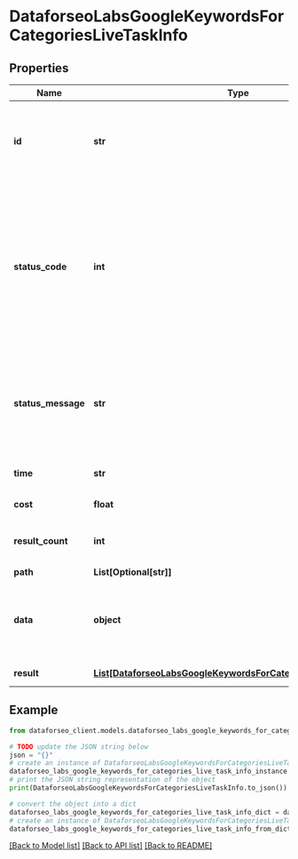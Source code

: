 # DataforseoLabsGoogleKeywordsForCategoriesLiveTaskInfo


## Properties

Name | Type | Description | Notes
------------ | ------------- | ------------- | -------------
**id** | **str** | task identifier unique task identifier in our system in the UUID format | [optional] 
**status_code** | **int** | status code of the task generated by DataForSEO, can be within the following range: 10000-60000 you can find the full list of the response codes here | [optional] 
**status_message** | **str** | informational message of the task you can find the full list of general informational messages here | [optional] 
**time** | **str** | execution time, seconds | [optional] 
**cost** | **float** | total tasks cost, USD | [optional] 
**result_count** | **int** | number of elements in the result array | [optional] 
**path** | **List[Optional[str]]** | URL path | [optional] 
**data** | **object** | contains the same parameters that you specified in the POST request | [optional] 
**result** | [**List[DataforseoLabsGoogleKeywordsForCategoriesLiveResultInfo]**](DataforseoLabsGoogleKeywordsForCategoriesLiveResultInfo.md) | array of results | [optional] 

## Example

```python
from dataforseo_client.models.dataforseo_labs_google_keywords_for_categories_live_task_info import DataforseoLabsGoogleKeywordsForCategoriesLiveTaskInfo

# TODO update the JSON string below
json = "{}"
# create an instance of DataforseoLabsGoogleKeywordsForCategoriesLiveTaskInfo from a JSON string
dataforseo_labs_google_keywords_for_categories_live_task_info_instance = DataforseoLabsGoogleKeywordsForCategoriesLiveTaskInfo.from_json(json)
# print the JSON string representation of the object
print(DataforseoLabsGoogleKeywordsForCategoriesLiveTaskInfo.to_json())

# convert the object into a dict
dataforseo_labs_google_keywords_for_categories_live_task_info_dict = dataforseo_labs_google_keywords_for_categories_live_task_info_instance.to_dict()
# create an instance of DataforseoLabsGoogleKeywordsForCategoriesLiveTaskInfo from a dict
dataforseo_labs_google_keywords_for_categories_live_task_info_from_dict = DataforseoLabsGoogleKeywordsForCategoriesLiveTaskInfo.from_dict(dataforseo_labs_google_keywords_for_categories_live_task_info_dict)
```
[[Back to Model list]](../README.md#documentation-for-models) [[Back to API list]](../README.md#documentation-for-api-endpoints) [[Back to README]](../README.md)


